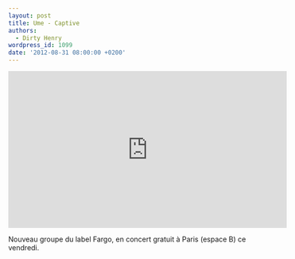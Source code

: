 ```yaml
---
layout: post
title: Ume - Captive
authors:
  - Dirty Henry
wordpress_id: 1099
date: '2012-08-31 08:00:00 +0200'
---
```

<iframe width="560" height="315" src="http://www.youtube.com/embed/domB9HIhRck" frameborder="0" allowfullscreen></iframe>

Nouveau groupe du label Fargo, en concert gratuit à Paris (espace B) ce vendredi.
